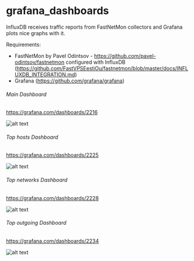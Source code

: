 # grafana_dashboards

InfluxDB receives traffic reports from FastNetMon collectors and Grafana plots nice graphs with it.

Requirements:

- FastNetMon by Pavel Odintsov - https://github.com/pavel-odintsov/fastnetmon configured with InfluxDB (https://github.com/FastVPSEestiOu/fastnetmon/blob/master/docs/INFLUXDB_INTEGRATION.md)
- Grafana (https://github.com/grafana/grafana)

###### Main Dashboard

https://grafana.com/dashboards/2216

![alt text](https://github.com/openbsod/grafana_dashboards/blob/master/images/main.png)

###### Top hosts Dashboard

https://grafana.com/dashboards/2225

![alt text](https://github.com/openbsod/grafana_dashboards/blob/master/images/top_hosts.png)

###### Top networks Dashboard

https://grafana.com/dashboards/2228

![alt text](https://github.com/openbsod/grafana_dashboards/blob/master/images/top-networks.png)

###### Top outgoing Dashboard

https://grafana.com/dashboards/2234

![alt text](https://github.com/openbsod/grafana_dashboards/blob/master/images/top-outgoing-hosts-fnm-community.png)
